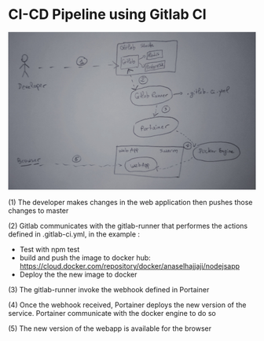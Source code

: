 # CI-CD Pipeline using Gitlab CI
![Explanations](https://github.com/anaselhajjaji/ci-cd-pipeline/blob/master/explanations.jpg)

(1) The developer makes changes in the web application then pushes those changes to master

(2) Gitlab communicates with the gitlab-runner that performes the actions defined in .gitlab-ci.yml, in the example : 
- Test with npm test 
- build and push the image to docker hub: https://cloud.docker.com/repository/docker/anaselhajjaji/nodejsapp
- Deploy the the new image to docker

(3) The gitlab-runner invoke the webhook defined in Portainer

(4) Once the webhook received, Portainer deploys the new version of the service. Portainer communicate with the docker engine to do so

(5) The new version of the webapp is available for the browser
